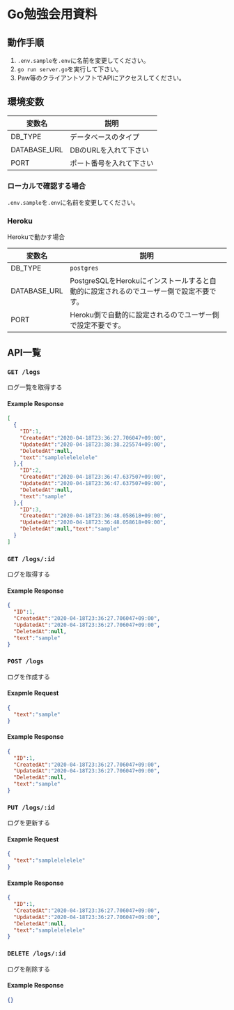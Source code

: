 # Go勉強会用資料

## 動作手順

1. `.env.sample`を`.env`に名前を変更してください。
2. `go run server.go`を実行して下さい。
3. Paw等のクライアントソフトでAPIにアクセスしてください。

## 環境変数

| 変数名       | 説明                     |
| ------------ | ------------------------ |
| DB_TYPE      | データベースのタイプ     |
| DATABASE_URL | DBのURLを入れて下さい    |
| PORT         | ポート番号を入れて下さい |

### ローカルで確認する場合
`.env.sample`を`.env`に名前を変更してください。

### Heroku

Herokuで動かす場合

| 変数名       | 説明                                                                                   |
| ------------ | -------------------------------------------------------------------------------------- |
| DB_TYPE      | `postgres`                                                                             |
| DATABASE_URL | PostgreSQLをHerokuにインストールすると自動的に設定されるのでユーザー側で設定不要です。 |
| PORT         | Heroku側で自動的に設定されるのでユーザー側で設定不要です。                             |

## API一覧

### `GET /logs`

ログ一覧を取得する

#### Example Response

```json
[
  {
    "ID":1,
    "CreatedAt":"2020-04-18T23:36:27.706047+09:00",
    "UpdatedAt":"2020-04-18T23:38:38.225574+09:00",
    "DeletedAt":null,
    "text":"samplelelelelele"
  },{
    "ID":2,
    "CreatedAt":"2020-04-18T23:36:47.637507+09:00",
    "UpdatedAt":"2020-04-18T23:36:47.637507+09:00",
    "DeletedAt":null,
    "text":"sample"
  },{
    "ID":3,
    "CreatedAt":"2020-04-18T23:36:48.058618+09:00",
    "UpdatedAt":"2020-04-18T23:36:48.058618+09:00",
    "DeletedAt":null,"text":"sample"
  }
]
```

### `GET /logs/:id`

ログを取得する

#### Example Response

```json
{
  "ID":1,
  "CreatedAt":"2020-04-18T23:36:27.706047+09:00",
  "UpdatedAt":"2020-04-18T23:36:27.706047+09:00",
  "DeletedAt":null,
  "text":"sample"
}
```

### `POST /logs`

ログを作成する

#### Exapmle Request

```json
{
  "text":"sample"
}
```

#### Example Response

```json
{
  "ID":1,
  "CreatedAt":"2020-04-18T23:36:27.706047+09:00",
  "UpdatedAt":"2020-04-18T23:36:27.706047+09:00",
  "DeletedAt":null,
  "text":"sample"
}
```

### `PUT /logs/:id`

ログを更新する

#### Exapmle Request

```json
{
  "text":"samplelelelele"
}
```

#### Example Response

```json
{
  "ID":1,
  "CreatedAt":"2020-04-18T23:36:27.706047+09:00",
  "UpdatedAt":"2020-04-18T23:36:27.706047+09:00",
  "DeletedAt":null,
  "text":"samplelelelele"
}
```

### `DELETE /logs/:id`

ログを削除する

#### Example Response

```json
{}